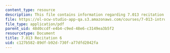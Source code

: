 ```yaml
---
content_type: resource
description: This file contains information regarding 7.013 recitation 6.
file: https://ol-ocw-studio-app-qa.s3.amazonaws.com/courses/7-013-introductory-biology-spring-2013/c127b58289dfb92d730fa77dfd2042fa_MIT7_013S12_Recitation_6.pdf
file_type: application/pdf
parent_uid: 48d0ccdf-e4b4-c9ed-48e6-c3149ea3b5f2
resourcetype: Document
title: 7.013 Recitation 6
uid: c127b582-89df-b92d-730f-a77dfd2042fa
---
```

